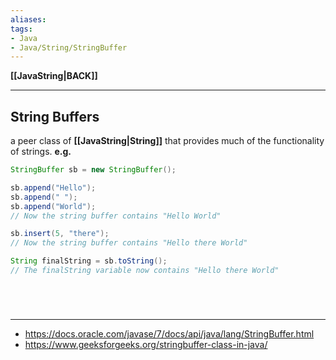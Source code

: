 ```yaml
---
aliases:
tags:
- Java
- Java/String/StringBuffer
---
```

**[[JavaString|BACK]]**

---
## String Buffers
a peer class of **[[JavaString|String]]** that provides much of the functionality of strings.
**e.g.**
```java
StringBuffer sb = new StringBuffer();

sb.append("Hello");
sb.append(" ");
sb.append("World");
// Now the string buffer contains "Hello World"

sb.insert(5, "there");
// Now the string buffer contains "Hello there World"

String finalString = sb.toString();
// The finalString variable now contains "Hello there World"
```

<br>

# 
---
- https://docs.oracle.com/javase/7/docs/api/java/lang/StringBuffer.html
- https://www.geeksforgeeks.org/stringbuffer-class-in-java/